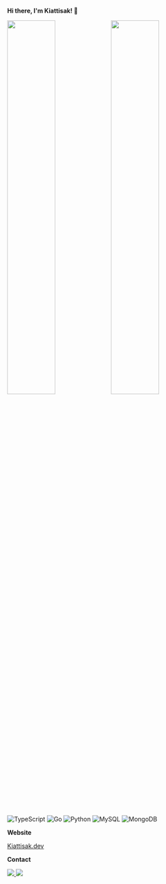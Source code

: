 **Hi there, I'm Kiattisak! 👋**

<img align="left" width="47%" src="https://github-readme-stats.vercel.app/api?username=beawy7&show_icons=true&theme=dark" />

<img align="left" width="47%" src="https://github-readme-stats.vercel.app/api/top-langs/?username=anuraghazra&layout=compact" />

![TypeScript](https://img.shields.io/badge/typescript-%23007ACC.svg?style=for-the-badge&logo=typescript&logoColor=white)
![Go](https://img.shields.io/badge/go-%2300ADD8.svg?style=for-the-badge&logo=go&logoColor=white)
![Python](https://img.shields.io/badge/python-3670A0?style=for-the-badge&logo=python&logoColor=ffdd54)
![MySQL](https://img.shields.io/badge/mysql-%2300f.svg?style=for-the-badge&logo=mysql&logoColor=white)
![MongoDB](https://img.shields.io/badge/MongoDB-%234ea94b.svg?style=for-the-badge&logo=mongodb&logoColor=white)

**Website**

<a href="https://kiattisak.dev">Kiattisak.dev</a>
  
**Contact**
  
<a href="https://www.facebook.com/kiattisakbeawsanburee/"><img src="https://img.shields.io/badge/Facebook-%231877F2.svg?style=for-the-badge&logo=Facebook&logoColor=white" >
<a href="https://www.linkedin.com/in/KiattisakBeaw/"><img src="https://img.shields.io/badge/linkedin-%230077B5.svg?style=for-the-badge&logo=linkedin&logoColor=white" >
